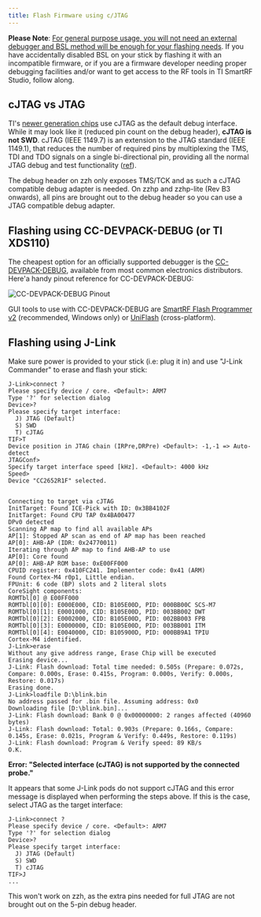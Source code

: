 ```yaml
---
title: Flash Firmware using c/JTAG
---
```


**Please Note**: <ins>For general purpose usage, you will not need an external debugger and [BSL method](/flash/flash-ti-flash-prog/) will be enough for your flashing needs</ins>. If you have accidentally disabled BSL on your stick by flashing it with an incompatible firmware, or if you are a firmware developer needing proper debugging facilities and/or want to get access to the RF tools in TI SmartRF Studio, follow along.


## cJTAG vs JTAG

TI's [newer generation chips](/guides/ti-part-numbers/) use cJTAG as the default debug interface. While it may look like it (reduced pin count on the debug header), **cJTAG is not SWD**. cJTAG (IEEE 1149.7) is an extension to the JTAG standard (IEEE 1149.1), that reduces the number of required pins by multiplexing the TMS, TDI and TDO signals on a single bi-directional pin, providing all the normal JTAG debug and test functionality ([ref](https://www.segger.com/products/debug-probes/j-link/technology/interface-description/#cjtag-compatibility)).

The debug header on zzh only exposes TMS/TCK and as such a cJTAG compatible debug adapter is needed. On zzhp and zzhp-lite (Rev B3 onwards), all pins are brought out to the debug header so you can use a JTAG compatible debug adapter.


## Flashing using CC-DEVPACK-DEBUG (or TI XDS110)

The cheapest option for an officially supported debugger is the [CC-DEVPACK-DEBUG](http://www.ti.com/tool/CC-DEVPACK-DEBUG), available from most common electronics distributors. Here'a handy pinout reference for CC-DEVPACK-DEBUG:

![CC-DEVPACK-DEBUG Pinout](/_assets/cc-devpack-debug-pinout.png)

GUI tools to use with CC-DEVPACK-DEBUG are [SmartRF Flash Programmer v2](https://www.ti.com/tool/FLASH-PROGRAMMER) (recommended, Windows only) or [UniFlash](https://www.ti.com/tool/UNIFLASH) (cross-platform).


## Flashing using J-Link

Make sure power is provided to your stick (i.e: plug it in) and use "J-Link Commander" to erase and flash your stick: 


``` doscon
J-Link>connect ?
Please specify device / core. <Default>: ARM7
Type '?' for selection dialog
Device>?
Please specify target interface:
  J) JTAG (Default)
  S) SWD
  T) cJTAG
TIF>T
Device position in JTAG chain (IRPre,DRPre) <Default>: -1,-1 => Auto-detect
JTAGConf>
Specify target interface speed [kHz]. <Default>: 4000 kHz
Speed>
Device "CC2652R1F" selected.


Connecting to target via cJTAG
InitTarget: Found ICE-Pick with ID: 0x3BB4102F
InitTarget: Found CPU TAP 0x4BA00477
DPv0 detected
Scanning AP map to find all available APs
AP[1]: Stopped AP scan as end of AP map has been reached
AP[0]: AHB-AP (IDR: 0x24770011)
Iterating through AP map to find AHB-AP to use
AP[0]: Core found
AP[0]: AHB-AP ROM base: 0xE00FF000
CPUID register: 0x410FC241. Implementer code: 0x41 (ARM)
Found Cortex-M4 r0p1, Little endian.
FPUnit: 6 code (BP) slots and 2 literal slots
CoreSight components:
ROMTbl[0] @ E00FF000
ROMTbl[0][0]: E000E000, CID: B105E00D, PID: 000BB00C SCS-M7
ROMTbl[0][1]: E0001000, CID: B105E00D, PID: 003BB002 DWT
ROMTbl[0][2]: E0002000, CID: B105E00D, PID: 002BB003 FPB
ROMTbl[0][3]: E0000000, CID: B105E00D, PID: 003BB001 ITM
ROMTbl[0][4]: E0040000, CID: B105900D, PID: 000BB9A1 TPIU
Cortex-M4 identified.
J-Link>erase
Without any give address range, Erase Chip will be executed
Erasing device...
J-Link: Flash download: Total time needed: 0.505s (Prepare: 0.072s, Compare: 0.000s, Erase: 0.415s, Program: 0.000s, Verify: 0.000s, Restore: 0.017s)
Erasing done.
J-Link>loadfile D:\blink.bin
No address passed for .bin file. Assuming address: 0x0
Downloading file [D:\blink.bin]...
J-Link: Flash download: Bank 0 @ 0x00000000: 2 ranges affected (40960 bytes)
J-Link: Flash download: Total: 0.903s (Prepare: 0.166s, Compare: 0.145s, Erase: 0.021s, Program & Verify: 0.449s, Restore: 0.119s)
J-Link: Flash download: Program & Verify speed: 89 KB/s
O.K.
```

**Error: "Selected interface (cJTAG) is not supported by the connected probe."**

It appears that some J-Link pods do not support cJTAG and this error message is displayed when performing the steps above. If this is the case, select JTAG as the target interface:

``` doscon
J-Link>connect ?
Please specify device / core. <Default>: ARM7
Type '?' for selection dialog
Device>?
Please specify target interface:
  J) JTAG (Default)
  S) SWD
  T) cJTAG
TIF>J
...
```

This won't work on zzh, as the extra pins needed for full JTAG are not brought out on the 5-pin debug header.
